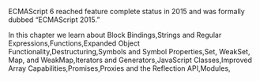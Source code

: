 ECMAScript 6 reached feature complete status in 2015 and was formally dubbed “ECMAScript 2015.” 

In this chapter we learn about Block Bindings,Strings and Regular Expressions,Functions,Expanded Object Functionality,Destructuring,Symbols and Symbol Properties,Set, WeakSet, Map, and WeakMap,Iterators and Generators,JavaScript Classes,Improved Array Capabilities,Promises,Proxies and the Reflection API,Modules,
